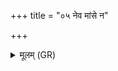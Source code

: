 +++
title = "०५ नेव मांसे न"

+++
<details><summary>मूलम् (GR)</summary>

नेव मांसे न पीवसि  
नेव कस्मिंश् चनायतम् ।  
अव जरायु पद्यताम् ॥
</details>